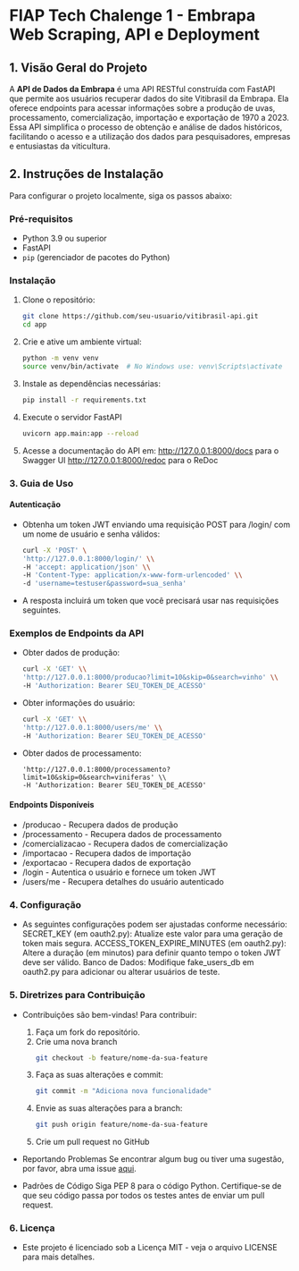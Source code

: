 # FIAP Tech Chalenge 1 - Embrapa Web Scraping, API e Deployment

## 1. Visão Geral do Projeto
A **API de Dados da Embrapa** é uma API RESTful construída com FastAPI que permite aos usuários recuperar dados do site Vitibrasil da Embrapa. Ela oferece endpoints para acessar informações sobre a produção de uvas, processamento, comercialização, importação e exportação de 1970 a 2023. Essa API simplifica o processo de obtenção e análise de dados históricos, facilitando o acesso e a utilização dos dados para pesquisadores, empresas e entusiastas da viticultura.

## 2. Instruções de Instalação
Para configurar o projeto localmente, siga os passos abaixo:

### Pré-requisitos
- Python 3.9 ou superior
- FastAPI
- `pip` (gerenciador de pacotes do Python)

### Instalação
1. Clone o repositório:
   ```bash
   git clone https://github.com/seu-usuario/vitibrasil-api.git
   cd app

2. Crie e ative um ambiente virtual:
   ```bash 
   python -m venv venv
   source venv/bin/activate  # No Windows use: venv\Scripts\activate

3. Instale as dependências necessárias:
   ```bash 
   pip install -r requirements.txt

4. Execute o servidor FastAPI
   ```bash
   uvicorn app.main:app --reload

5. Acesse a documentação do API em:
   http://127.0.0.1:8000/docs para o Swagger UI
   http://127.0.0.1:8000/redoc para o ReDoc

### 3. Guia de Uso

#### Autenticação

- Obtenha um token JWT enviando uma requisição POST para /login/ com um nome de usuário e senha válidos:

   ```bash
   curl -X 'POST' \
   'http://127.0.0.1:8000/login/' \\
   -H 'accept: application/json' \\
   -H 'Content-Type: application/x-www-form-urlencoded' \\
   -d 'username=testuser&password=sua_senha'

- A resposta incluirá um token que você precisará usar nas requisições seguintes.

### Exemplos de Endpoints da API

- Obter dados de produção:
   ```bash
   curl -X 'GET' \\
   'http://127.0.0.1:8000/producao?limit=10&skip=0&search=vinho' \\
   -H 'Authorization: Bearer SEU_TOKEN_DE_ACESSO'

- Obter informações do usuário:
   ```bash
   curl -X 'GET' \\
   'http://127.0.0.1:8000/users/me' \\
   -H 'Authorization: Bearer SEU_TOKEN_DE_ACESSO'

- Obter dados de processamento:
   ```bashcurl -X 'GET' \\
   'http://127.0.0.1:8000/processamento?limit=10&skip=0&search=viniferas' \\
   -H 'Authorization: Bearer SEU_TOKEN_DE_ACESSO'

#### Endpoints Disponíveis

- /producao - Recupera dados de produção
- /processamento - Recupera dados de processamento
- /comercializacao - Recupera dados de comercialização
- /importacao - Recupera dados de importação
- /exportacao - Recupera dados de exportação
- /login - Autentica o usuário e fornece um token JWT
- /users/me - Recupera detalhes do usuário autenticado

### 4. Configuração

- As seguintes configurações podem ser ajustadas conforme necessário:
   SECRET_KEY (em oauth2.py): Atualize este valor para uma geração de token mais segura.
   ACCESS_TOKEN_EXPIRE_MINUTES (em oauth2.py): Altere a duração (em minutos) para definir quanto tempo o token JWT deve ser válido.
   Banco de Dados: Modifique fake_users_db em oauth2.py para adicionar ou alterar usuários de teste.

### 5. Diretrizes para Contribuição

- Contribuições são bem-vindas! Para contribuir:

   1. Faça um fork do repositório.
   2. Crie uma nova branch
      ```bash
      git checkout -b feature/nome-da-sua-feature
   3. Faça as suas alterações e commit:
      ```bash
      git commit -m "Adiciona nova funcionalidade"
   4. Envie as suas alterações para a branch:
      ```bash
      git push origin feature/nome-da-sua-feature
   5. Crie um pull request no GitHub

- Reportando Problemas
   Se encontrar algum bug ou tiver uma sugestão, por favor, abra uma issue [aqui](https://github.com/adamsdossantos/tech_challenge_1/issues).

- Padrões de Código
   Siga PEP 8 para o código Python.
   Certifique-se de que seu código passa por todos os testes antes de enviar um pull request.

### 6. Licença

- Este projeto é licenciado sob a Licença MIT - veja o arquivo LICENSE para mais detalhes.















